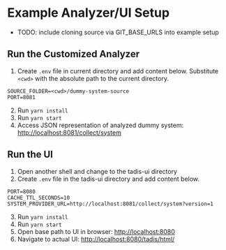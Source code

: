 # Example Analyzer/UI Setup

- TODO: include cloning source via GIT_BASE_URLS into example setup

## Run the Customized Analyzer

1. Create `.env` file in current directory and add content below. Substitute `<cwd>` with the absolute path to the current directory.
```
SOURCE_FOLDER=<cwd>/dummy-system-source
PORT=8081
```
2. Run `yarn install`
3. Run `yarn start`
4. Access JSON representation of analyzed dummy system: [http://localhost:8081/collect/system]()

## Run the UI

1. Open another shell and change to the tadis-ui directory
2. Create `.env` file in the tadis-ui directory and add content below.
```
PORT=8080
CACHE_TTL_SECONDS=10
SYSTEM_PROVIDER_URL=http://localhost:8081/collect/system?version=1
```
3. Run `yarn install`
4. Run `yarn start`
5. Open base path to UI in browser: [http://localhost:8080]()
6. Navigate to actual UI: [http://localhost:8080/tadis/html/]()